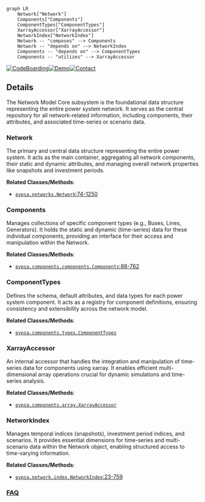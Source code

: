 ```mermaid
graph LR
    Network["Network"]
    Components["Components"]
    ComponentTypes["ComponentTypes"]
    XarrayAccessor["XarrayAccessor"]
    NetworkIndex["NetworkIndex"]
    Network -- "composes" --> Components
    Network -- "depends on" --> NetworkIndex
    Components -- "depends on" --> ComponentTypes
    Components -- "utilizes" --> XarrayAccessor
```

[![CodeBoarding](https://img.shields.io/badge/Generated%20by-CodeBoarding-9cf?style=flat-square)](https://github.com/CodeBoarding/GeneratedOnBoardings)[![Demo](https://img.shields.io/badge/Try%20our-Demo-blue?style=flat-square)](https://www.codeboarding.org/demo)[![Contact](https://img.shields.io/badge/Contact%20us%20-%20contact@codeboarding.org-lightgrey?style=flat-square)](mailto:contact@codeboarding.org)

## Details

The Network Model Core subsystem is the foundational data structure representing the entire power system network. It serves as the central repository for all network-related information, including components, their attributes, and associated time-series or scenario data.

### Network
The primary and central data structure representing the entire power system. It acts as the main container, aggregating all network components, their static and dynamic attributes, and managing overall network properties like snapshots and investment periods.


**Related Classes/Methods**:

- <a href="https://github.com/PyPSA/PyPSA/blob/master/pypsa/networks.py#L74-L1250" target="_blank" rel="noopener noreferrer">`pypsa.networks.Network`:74-1250</a>


### Components
Manages collections of specific component types (e.g., Buses, Lines, Generators). It holds the static and dynamic (time-series) data for these individual components, providing an interface for their access and manipulation within the Network.


**Related Classes/Methods**:

- <a href="https://github.com/PyPSA/PyPSA/blob/master/pypsa/components/components.py#L88-L762" target="_blank" rel="noopener noreferrer">`pypsa.components.components.Components`:88-762</a>


### ComponentTypes
Defines the schema, default attributes, and data types for each power system component. It acts as a registry for component definitions, ensuring consistency and extensibility across the network model.


**Related Classes/Methods**:

- <a href="https://github.com/PyPSA/PyPSA/blob/master/pypsa/components/types.py" target="_blank" rel="noopener noreferrer">`pypsa.components.types.ComponentTypes`</a>


### XarrayAccessor
An internal accessor that handles the integration and manipulation of time-series data for components using xarray. It enables efficient multi-dimensional array operations crucial for dynamic simulations and time-series analysis.


**Related Classes/Methods**:

- <a href="https://github.com/PyPSA/PyPSA/blob/master/pypsa/components/array.py" target="_blank" rel="noopener noreferrer">`pypsa.components.array.XarrayAccessor`</a>


### NetworkIndex
Manages temporal indices (snapshots), investment period indices, and scenarios. It provides essential dimensions for time-series and multi-scenario data within the Network object, enabling structured access to time-varying information.


**Related Classes/Methods**:

- <a href="https://github.com/PyPSA/PyPSA/blob/master/pypsa/network/index.py#L23-L759" target="_blank" rel="noopener noreferrer">`pypsa.network.index.NetworkIndex`:23-759</a>




### [FAQ](https://github.com/CodeBoarding/GeneratedOnBoardings/tree/main?tab=readme-ov-file#faq)